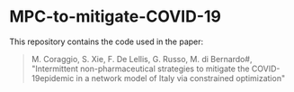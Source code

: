 # MPC-to-mitigate-COVID-19
This repository contains the code used in the paper: 

> M. Coraggio, S. Xie, F. De Lellis, G. Russo, M. di Bernardo#, "Intermittent non-pharmaceutical strategies to mitigate the COVID-19epidemic in a network model of Italy via constrained optimization"
